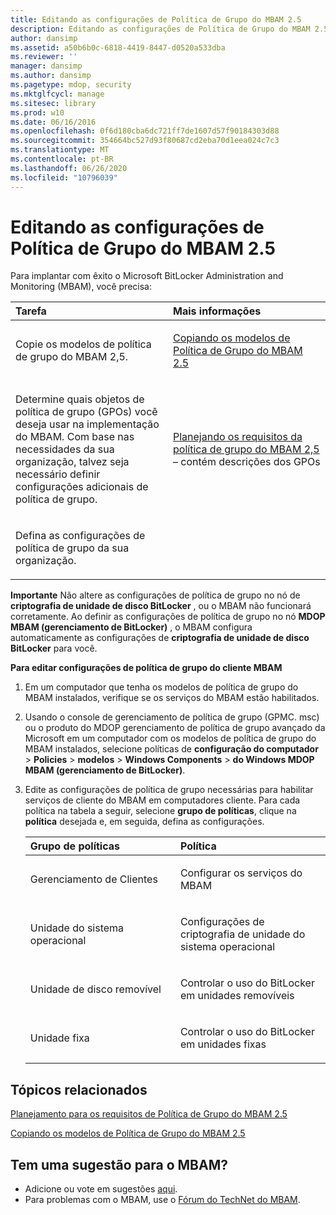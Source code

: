 ```yaml
---
title: Editando as configurações de Política de Grupo do MBAM 2.5
description: Editando as configurações de Política de Grupo do MBAM 2.5
author: dansimp
ms.assetid: a50b6b0c-6818-4419-8447-d0520a533dba
ms.reviewer: ''
manager: dansimp
ms.author: dansimp
ms.pagetype: mdop, security
ms.mktglfcycl: manage
ms.sitesec: library
ms.prod: w10
ms.date: 06/16/2016
ms.openlocfilehash: 0f6d180cba6dc721ff7de1607d57f90184303d88
ms.sourcegitcommit: 354664bc527d93f80687cd2eba70d1eea024c7c3
ms.translationtype: MT
ms.contentlocale: pt-BR
ms.lasthandoff: 06/26/2020
ms.locfileid: "10796039"
---
```

# Editando as configurações de Política de Grupo do MBAM 2.5


Para implantar com êxito o Microsoft BitLocker Administration and Monitoring (MBAM), você precisa:

<table>
<colgroup>
<col width="50%" />
<col width="50%" />
</colgroup>
<thead>
<tr class="header">
<th align="left">Tarefa</th>
<th align="left">Mais informações</th>
</tr>
</thead>
<tbody>
<tr class="odd">
<td align="left"><p>Copie os modelos de política de grupo do MBAM 2,5.</p></td>
<td align="left"><p><a href="copying-the-mbam-25-group-policy-templates.md" data-raw-source="[Copying the MBAM 2.5 Group Policy Templates](copying-the-mbam-25-group-policy-templates.md)">Copiando os modelos de Política de Grupo do MBAM 2.5</a></p></td>
</tr>
<tr class="even">
<td align="left"><p>Determine quais objetos de política de grupo (GPOs) você deseja usar na implementação do MBAM. Com base nas necessidades da sua organização, talvez seja necessário definir configurações adicionais de política de grupo.</p></td>
<td align="left"><p><a href="planning-for-mbam-25-group-policy-requirements.md" data-raw-source="[Planning for MBAM 2.5 Group Policy Requirements](planning-for-mbam-25-group-policy-requirements.md)">Planejando os requisitos da política de grupo do MBAM 2,5 </a> – contém descrições dos GPOs</p></td>
</tr>
<tr class="odd">
<td align="left"><p>Defina as configurações de política de grupo da sua organização.</p></td>
<td align="left"><p></p></td>
</tr>
</tbody>
</table>

 

**Importante**  Não altere as configurações de política de grupo no nó de **criptografia de unidade de disco BitLocker** , ou o MBAM não funcionará corretamente. Ao definir as configurações de política de grupo no nó **MDOP MBAM (gerenciamento de BitLocker)** , o MBAM configura automaticamente as configurações de **criptografia de unidade de disco BitLocker** para você.

 

**Para editar configurações de política de grupo do cliente MBAM**

1.  Em um computador que tenha os modelos de política de grupo do MBAM instalados, verifique se os serviços do MBAM estão habilitados.

2.  Usando o console de gerenciamento de política de grupo (GPMC. msc) ou o produto do MDOP gerenciamento de política de grupo avançado da Microsoft em um computador com os modelos de política de grupo do MBAM instalados, selecione políticas de **configuração do computador** &gt; **Policies** &gt; **modelos** &gt; **Windows Components** &gt; **do Windows MDOP MBAM (gerenciamento de BitLocker)**.

3.  Edite as configurações de política de grupo necessárias para habilitar serviços de cliente do MBAM em computadores cliente. Para cada política na tabela a seguir, selecione **grupo de políticas**, clique na **política** desejada e, em seguida, defina as configurações.

    <table>
    <colgroup>
    <col width="50%" />
    <col width="50%" />
    </colgroup>
    <thead>
    <tr class="header">
    <th align="left">Grupo de políticas</th>
    <th align="left">Política</th>
    </tr>
    </thead>
    <tbody>
    <tr class="odd">
    <td align="left"><p>Gerenciamento de Clientes</p></td>
    <td align="left"><p>Configurar os serviços do MBAM</p></td>
    </tr>
    <tr class="even">
    <td align="left"><p>Unidade do sistema operacional</p></td>
    <td align="left"><p>Configurações de criptografia de unidade do sistema operacional</p></td>
    </tr>
    <tr class="odd">
    <td align="left"><p>Unidade de disco removível</p></td>
    <td align="left"><p>Controlar o uso do BitLocker em unidades removíveis</p></td>
    </tr>
    <tr class="even">
    <td align="left"><p>Unidade fixa</p></td>
    <td align="left"><p>Controlar o uso do BitLocker em unidades fixas</p></td>
    </tr>
    </tbody>
    </table>

     

## Tópicos relacionados


[Planejamento para os requisitos de Política de Grupo do MBAM 2.5](planning-for-mbam-25-group-policy-requirements.md)

[Copiando os modelos de Política de Grupo do MBAM 2.5](copying-the-mbam-25-group-policy-templates.md)

 
## Tem uma sugestão para o MBAM?
- Adicione ou vote em sugestões [aqui](http://mbam.uservoice.com/forums/268571-microsoft-bitlocker-administration-and-monitoring). 
- Para problemas com o MBAM, use o [Fórum do TechNet do MBAM](https://social.technet.microsoft.com/Forums/home?forum=mdopmbam).
 






